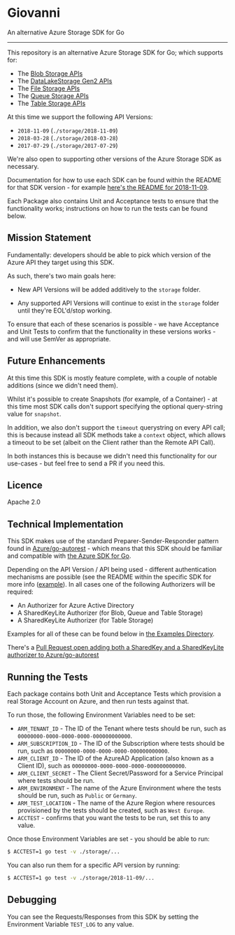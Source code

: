 # Giovanni
An alternative Azure Storage SDK for Go

---

This repository is an alternative Azure Storage SDK for Go; which supports for:

- The [Blob Storage APIs](https://docs.microsoft.com/en-us/rest/api/storageservices/blob-service-rest-api)
- The [DataLakeStorage Gen2 APIs](https://docs.microsoft.com/en-us/rest/api/storageservices/data-lake-storage-gen2)
- The [File Storage APIs](https://docs.microsoft.com/en-us/rest/api/storageservices/file-service-rest-api)
- The [Queue Storage APIs](https://docs.microsoft.com/en-us/rest/api/storageservices/queue-service-rest-api)
- The [Table Storage APIs](https://docs.microsoft.com/en-us/rest/api/storageservices/table-service-rest-api)

At this time we support the following API Versions:

* `2018-11-09` (`./storage/2018-11-09`)
* `2018-03-28` (`./storage/2018-03-28`)
* `2017-07-29` (`./storage/2017-07-29`)

We're also open to supporting other versions of the Azure Storage SDK as necessary.

Documentation for how to use each SDK can be found within the README for that SDK version - for example [here's the README for 2018-11-09](storage/2018-11-09/README.md).

Each Package also contains Unit and Acceptance tests to ensure that the functionality works; instructions on how to run the tests can be found below.

## Mission Statement

Fundamentally: developers should be able to pick which version of the Azure API they target using this SDK.

As such, there's two main goals here:

* New API Versions will be added additively to the `storage` folder.

* Any supported API Versions will continue to exist in the `storage` folder until they're EOL'd/stop working.

To ensure that each of these scenarios is possible - we have Acceptance and Unit Tests to confirm that the functionality in these versions works - and will use SemVer as appropriate.

## Future Enhancements

At this time this SDK is mostly feature complete, with a couple of notable additions (since we didn't need them).

Whilst it's possible to create Snapshots (for example, of a Container) - at this time most SDK calls don't support specifying the optional query-string value for `snapshot`.

In addition, we also don't support the `timeout` querystring on every API call; this is because instead all SDK methods take a `context` object, which allows a timeout to be set (albeit on the Client rather than the Remote API Call).

In both instances this is because we didn't need this functionality for our use-cases - but feel free to send a PR if you need this.

## Licence

Apache 2.0

## Technical Implementation

This SDK makes use of the standard Preparer-Sender-Responder pattern found in [Azure/go-autorest](https://github.com/Azure/go-autorest) - which means that this SDK should be familiar and compatible with [the Azure SDK for Go](https://github.com/Azure/azure-sdk-for-go).

Depending on the API Version / API being used - different authentication mechanisms are possible (see the README within the specific SDK for more info ([example](XXX)). In all cases one of the following Authorizers will be required:

* An Authorizer for Azure Active Directory
* A SharedKeyLite Authorizer (for Blob, Queue and Table Storage)
* A SharedKeyLite Authorizer (for Table Storage)

Examples for all of these can be found below in [the Examples Directory](examples/).

There's a [Pull Request open adding both a SharedKey and a SharedKeyLite authorizer to Azure/go-autorest](http://github.com/Azure/go-autorest/pull/416)  

## Running the Tests

Each package contains both Unit and Acceptance Tests which provision a real Storage Account on Azure, and then run tests against that.

To run those, the following Environment Variables need to be set:

* `ARM_TENANT_ID` - The ID of the Tenant where tests should be run, such as `00000000-0000-0000-0000-000000000000`.
* `ARM_SUBSCRIPTION_ID` - The ID of the Subscription where tests should be run, such as `00000000-0000-0000-0000-000000000000`.
* `ARM_CLIENT_ID` - The ID of the AzureAD Application (also known as a Client ID), such as `00000000-0000-0000-0000-000000000000`.
* `ARM_CLIENT_SECRET` - The Client Secret/Password for a Service Principal where tests should be run.
* `ARM_ENVIRONMENT` - The name of the Azure Environment where the tests should be run, such as `Public` or `Germany`.
* `ARM_TEST_LOCATION` - The name of the Azure Region where resources provisioned by the tests should be created, such as `West Europe`.
* `ACCTEST` - confirms that you want the tests to be run, set this to any value.

Once those Environment Variables are set - you should be able to run:

```bash
$ ACCTEST=1 go test -v ./storage/...
```

You can also run them for a specific API version by running:

```bash
$ ACCTEST=1 go test -v ./storage/2018-11-09/...
```

## Debugging

You can see the Requests/Responses from this SDK by setting the Environment Variable `TEST_LOG` to any value.
